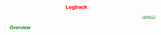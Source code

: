 <center>

### <font color=red>Logback</font> <!-- {docsify-ignore} -->
</center>

<p align="right">
<a href="https://www.loggly.com/ultimate-guide/java-logging-basics/" target="_blank"> 
<font face="Arial" color="green" size="1">| origin-1 |</font>  
</a>
</p>

> ##### <font color=green>Overview</font>



[1]: https://logging.apache.org/log4j/1.2/manual.html "Log4j"
